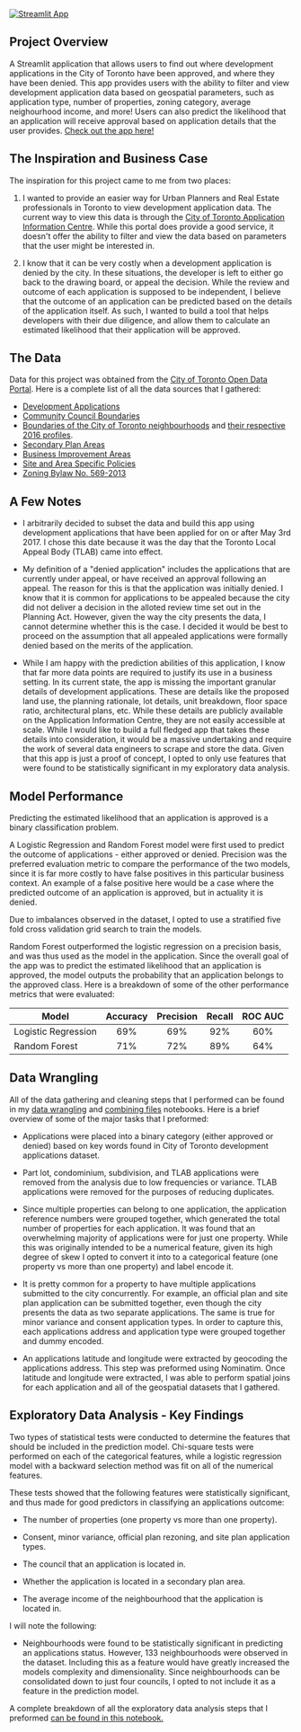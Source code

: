 [![Streamlit App](https://static.streamlit.io/badges/streamlit_badge_black_white.svg)](https://share.streamlit.io/roryajames/torontodevelopmentapplications/main/app.py)
## Project Overview

A Streamlit application that allows users to find out where development applications in the City of Toronto have been approved, and where they have been denied. This app provides users with the ability to filter and view development application data based on geospatial parameters, such as application type, number of properties, zoning category, average neighourhood income, and more! Users can also predict the likelihood that an application will receive approval based on application details that the user provides. [Check out the app here!](https://share.streamlit.io/roryajames/torontodevelopmentapplications/main/app.py) 

## The Inspiration and Business Case

The inspiration for this project came to me from two places:

1) I wanted to provide an easier way for Urban Planners and Real Estate professionals in Toronto to view development application data. The current way to view this data is through the [City of Toronto Application Information Centre](https://www.toronto.ca/city-government/planning-development/application-information-centre/). While this portal does provide a good service, it doesn't offer the ability to filter and view the data based on parameters that the user might be interested in.    
   
2) I know that it can be very costly when a development application is denied by the city. In these situations, the developer is left to either go back to the drawing board, or appeal the decision. While the review and outcome of each application is supposed to be independent, I believe that the outcome of an application can be predicted based on the details of the application itself. As such, I wanted to build a tool that helps developers with their due diligence, and allow them to calculate an estimated likelihood that their application will be approved. 

## The Data

Data for this project was obtained from the [City of Toronto Open Data Portal](https://open.toronto.ca/). Here is a complete list of all the data sources that I gathered:

- [Development Applications](https://open.toronto.ca/dataset/development-applications/)
- [Community Council Boundaries](https://open.toronto.ca/dataset/community-council-boundaries/)
- [Boundaries of the City of Toronto neighbourhoods](https://open.toronto.ca/dataset/neighbourhoods/) and [ their respective 2016 profiles](https://open.toronto.ca/dataset/neighbourhood-profiles/).
- [Secondary Plan Areas](https://open.toronto.ca/dataset/secondary-plans/)
- [Business Improvement Areas](https://open.toronto.ca/dataset/business-improvement-areas/)
- [Site and Area Specific Policies](https://open.toronto.ca/dataset/site-and-area-specific-policies/)
- [Zoning Bylaw No. 569-2013](https://open.toronto.ca/dataset/zoning-by-law/)
  
## A Few Notes

- I arbitrarily decided to subset the data and build this app using development applications that have been applied for on or after May 3rd 2017. I chose this date because it was the day that the Toronto Local Appeal Body (TLAB) came into effect.
  
- My definition of a "denied application" includes the applications that are currently under appeal, or have received an approval following an appeal. The reason for this is that the application was initially denied. I know that it is common for applications to be appealed because the city did not deliver a decision in the alloted review time set out in the Planning Act. However, given the way the city presents the data, I cannot determine whether this is the case. I decided it would be best to proceed on the assumption that all appealed applications were formally denied based on the merits of the application.
  
- While I am happy with the prediction abilities of this application, I know that far more data points are required to justify its use in a business setting. In its current state, the app is missing the important granular details of development applications. These are details like the proposed land use, the planning rationale, lot details, unit breakdown, floor space ratio, architectural plans, etc. While these details are publicly available on the Application Information Centre, they are not easily accessible at scale. While I would like to build a full fledged app that takes these details into consideration, it would be a massive undertaking and require the work of several data engineers to scrape and store the data. Given that this app is just a proof of concept, I opted to only use features that were found to be statistically significant in my exploratory data analysis. 

## Model Performance

Predicting the estimated likelihood that an application is approved is a binary classification problem.

A Logistic Regression and Random Forest model were first used to predict the outcome of applications - either approved or denied. Precision was the preferred evaluation metric to compare the performance of the two models, since it is far more costly to have false positives in this particular business context. An example of a false positive here would be a case where the predicted outcome of an application is approved, but in actuality it is denied.

Due to imbalances observed in the dataset, I opted to use a stratified five fold cross validation grid search to train the models. 

Random Forest outperformed the logistic regression on a precision basis, and was thus used as the model in the application. Since the overall goal of the app was to predict the estimated likelihood that an application is approved, the model outputs the probability that an application belongs to the approved class. Here is a breakdown of some of the other performance metrics that were evaluated:

| Model                 | Accuracy       | Precision   | Recall    | ROC AUC |
| -------------         |:-------------: | :-----:     | :-----:   | :-----: |
| Logistic Regression   | 69%            |  69%        | 92%       | 60%     |
| Random Forest         | 71%            |  72%        | 89%       | 64%     |

## Data Wrangling

All of the data gathering and cleaning steps that I performed can be found in my [data wrangling](https://github.com/RoryAJames/TorontoDevelopmentApplications/blob/261d4fe571267feeb986f502c187f40e9700206c/notebooks/Toronto%20Development%20Application%20Data%20Wrangling%20and%20Geocoding.ipynb) and [combining files](https://github.com/RoryAJames/TorontoDevelopmentApplications/blob/be41b89d14d7a2ed3e1ef87ba657288496f3d977/notebooks/Combining%20Files.ipynb) notebooks. Here is a brief overview of some of the major tasks that I preformed:

- Applications were placed into a binary category (either approved or denied) based on key words found in City of Toronto development applications dataset.
  
- Part lot, condominium, subdivision, and TLAB applications were removed from the analysis due to low frequencies or variance. TLAB applications were removed for the purposes of reducing duplicates.
  
- Since multiple properties can belong to one application, the application reference numbers were grouped together, which generated the total number of properties for each application. It was found that an overwhelming majority of applications were for just one property. While this was originally intended to be a numerical feature, given its high degree of skew I opted to convert it into to a categorical feature (one property vs more than one property) and label encode it.
  
- It is pretty common for a property to have multiple applications submitted to the city concurrently. For example, an official plan and site plan application can be submitted together, even though the city presents the data as two separate applications. The same is true for minor variance and consent application types. In order to capture this, each applications address and application type were grouped together and dummy encoded.
   
- An applications latitude and longitude were extracted by geocoding the applications address. This step was preformed using Nominatim. Once latitude and longitude were extracted, I was able to perform spatial joins for each application and all of the geospatial datasets that I gathered. 
## Exploratory Data Analysis - Key Findings

Two types of statistical tests were conducted to determine the features that should be included in the prediction model. Chi-square tests were performed on each of the categorical features, while a logistic regression model with a backward selection method was fit on all of the numerical features.

These tests showed that the following features were statistically significant, and thus made for good predictors in classifying an applications outcome:

- The number of properties (one property vs more than one property).
  
- Consent, minor variance, official plan rezoning, and site plan application types.
  
- The council that an application is located in.
  
- Whether the application is located in a secondary plan area.
  
- The average income of the neighbourhood that the application is located in.

I will note the following:

- Neighbourhoods were found to be statistically significant in predicting an applications status. However, 133 neighbourhoods were observed in the dataset. Including this as a feature would have greatly increased the models complexity and dimensionality. Since neighbourhoods can be consolidated down to just four councils, I opted to not include it as a feature in the prediction model.

A complete breakdown of all the exploratory data analysis steps that I preformed [can be found in this notebook.](https://github.com/RoryAJames/TorontoDevelopmentApplications/blob/d5d1c4b41cf2224821769db4d845d8a6623e616b/notebooks/Exploratory%20Data%20Analysis.ipynb)
